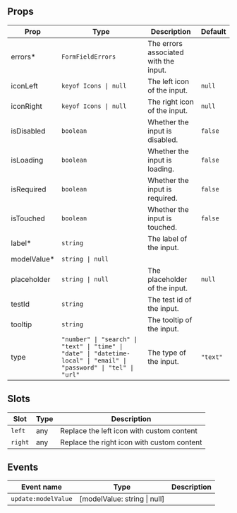<!-- This file is automatically generated, do not edit manually. -->

<script setup>
import FormInputPlayground from './FormInputPlayground.vue'
</script>

<FormInputPlayground />

## Props

| Prop | Type | Description | Default |
| ---- | ---- | ----------- | ------- |
| errors* | `FormFieldErrors` | The errors associated with the input. |  |
| iconLeft | `keyof Icons \| null` | The left icon of the input. | `null` |
| iconRight | `keyof Icons \| null` | The right icon of the input. | `null` |
| isDisabled | `boolean` | Whether the input is disabled. | `false` |
| isLoading | `boolean` | Whether the input is loading. | `false` |
| isRequired | `boolean` | Whether the input is required. | `false` |
| isTouched | `boolean` | Whether the input is touched. | `false` |
| label* | `string` | The label of the input. |  |
| modelValue* | `string \| null` |  |  |
| placeholder | `string \| null` | The placeholder of the input. | `null` |
| testId | `string` | The test id of the input. |  |
| tooltip | `string` | The tooltip of the input. |  |
| type | `"number" \| "search" \| "text" \| "time" \| "date" \| "datetime-local" \| "email" \| "password" \| "tel" \| "url"` | The type of the input. | `"text"` |


## Slots

| Slot | Type | Description |
| --------- | ---- | ----------- |
| `left` | any | Replace the left icon with custom content |
| `right` | any | Replace the right icon with custom content |


## Events

| Event name | Type | Description |
| ---------- | ---- | ----------- |
| `update:modelValue` | [modelValue: string \| null] |  |

